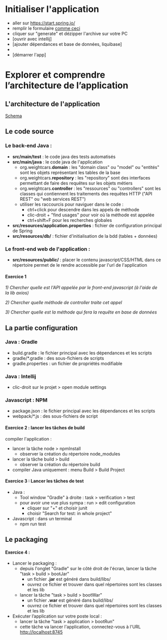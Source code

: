 # Initialiser l'application

- aller sur https://start.spring.io/
- remplir le formulaire [comme ceci](spring-initializr.png)
- cliquer sur "generate" et dézipper l'archive sur votre PC
- [ouvrir avec intellij]
- [ajouter dépendances et base de données, liquibase]
- 
- [démarrer l'app]


# Explorer et comprendre l’architecture de l’application


## L'architecture de l'application
[Schema](architecture.odt)

## Le code source

### Le back-end Java :
- **src/main/test** : le code java des tests automatisés
- **src/main/java** : le code java de l'application
  - org.weightcars.**domain** : les "domain class" ou "model" ou "entités" sont les objets représentant les tables de la base
  - org.weightcars.**repository** : les "repository" sont des interfaces permettant de faire des requêtes sur les objets métiers
  - org.weightcars.**controller** : les "ressources" ou "controllers" sont les classes qui contiennent les traitements des requêtes HTTP ("API REST" ou "web services REST")
  - utiliser les raccourcis pour naviguer dans le code :
    - ctrl+click pour descendre dans les appels de méthode
    - clic-droit + "find usages" pour voir où la méthode est appelée
    - ctrl+shift+F pour les recherches globales
- **src/resources/application.properties** : fichier de configuration principal de Spring
- **src/resources/db/** : fichier d'initialisation de la bdd (tables + données)

### Le front-end web de l'application :
- **src/resources/public/** : placer le contenu javascript/CSS/HTML dans ce répertoire permet de le rendre accessible par l'url de l'application

#### Exercice 1
_1) Chercher quelle est l'API appelée par le front-end javascript (à l'aide de la lib axios)_ 

_2) Chercher quelle méthode de controller traite cet appel_

_3) Chercher quelle est la méthode qui fera la requête en base de données_


## La partie configuration

### Java : Gradle
- build.gradle : le fichier principal avec les dépendances et les scripts
- gradle/*.gradle : des sous-fichiers de scripts
- gradle.properties : un fichier de propriétés modifiable

### Java : Intellij
- clic-droit sur le projet > open module settings

### Javascript : NPM
- package.json : le fichier principal avec les dépendances et les scripts
- webpack/*.js : des sous-fichiers de script

#### Exercice 2 : lancer les tâches de build
compiler l'application :
- lancer la tâche node > npmInstall
    - observer la création du répertoire node_modules
- lancer la tâche build > build
    - observer la création du répertoire build
- compiler Java uniquement : menu Build > Build Project

#### Exercice 3 : Lancer les tâches de test
- Java : 
  - Tool window "Gradle" à droite : task > verification > test
  - pour avoir une vue plus sympa : run > edit configuration
    - cliquer sur "+" et choisir junit
    - choisir "Search for test: in whole project"
- Javascript : dans un terminal
  - npm run test


## Le packaging

#### Exercice 4 : 
- Lancer le packaging :
  - depuis l'onglet "Gradle" sur le côté droit de l'écran, lancer la tâche "task > build > bootJar"
      - un fichier **.jar** est généré dans build/libs/
      - ouvrez ce fichier et trouver dans quel répertoires sont les classes et les lib
  - lancer la tâche "task > build > bootWar"
      - un fichier **.war** est généré dans build/libs/
      - ouvrez ce fichier et trouver dans quel répertoires sont les classes et les lib
- Exécuter l’application sur votre poste local :
  - lancer la tâche "task > application > bootRun"
  - cette tâche va lancer l'application, connectez-vous à l'URL [http://localhost:8745](http://localhost:8745)
  
